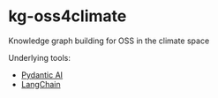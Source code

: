 # kg-oss4climate
Knowledge graph building for OSS in the climate space

Underlying tools:
- [Pydantic AI](https://ai.pydantic.dev/)
- [LangChain](https://python.langchain.com/docs/introduction/)
